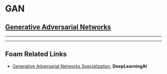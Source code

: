 # GAN

## [Generative Adversarial Networks]()

---

---

## Foam Related Links

- [Generative Adversarial Networks Specialization](https://www.deeplearning.ai/program/generative-adversarial-networks-gans-specialization/), **DeepLearningAI**
